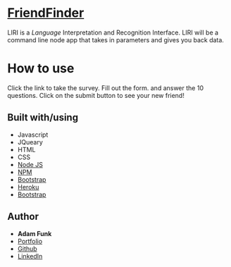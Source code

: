 # [FriendFinder](https://funkaj.github.io/FriendFinder/)
LIRI is a _Language_ Interpretation and Recognition Interface. LIRI will be a command line node app that takes in parameters and gives you back data.

# How to use
Click the link to take the survey. Fill out the form. and answer the 10 questions. Click on the submit button to see your new friend!

## Built with/using
* Javascript
* JQueary
* HTML
* CSS
* [Node JS](https://nodejs.org/en/)
* [NPM](https://www.npmjs.com/)
* [Bootstrap](https://getbootstrap.com/)
* [Heroku](https://devcenter.heroku.com/articles/heroku-cli)
* [Bootstrap](https://getbootstrap.com/)



## Author 

* **Adam Funk** 
* [Portfolio](https://funkaj.github.io/Portfolio/)
* [Github](https://github.com/funkaj)
* [LinkedIn](https://www.linkedin.com/feed/)